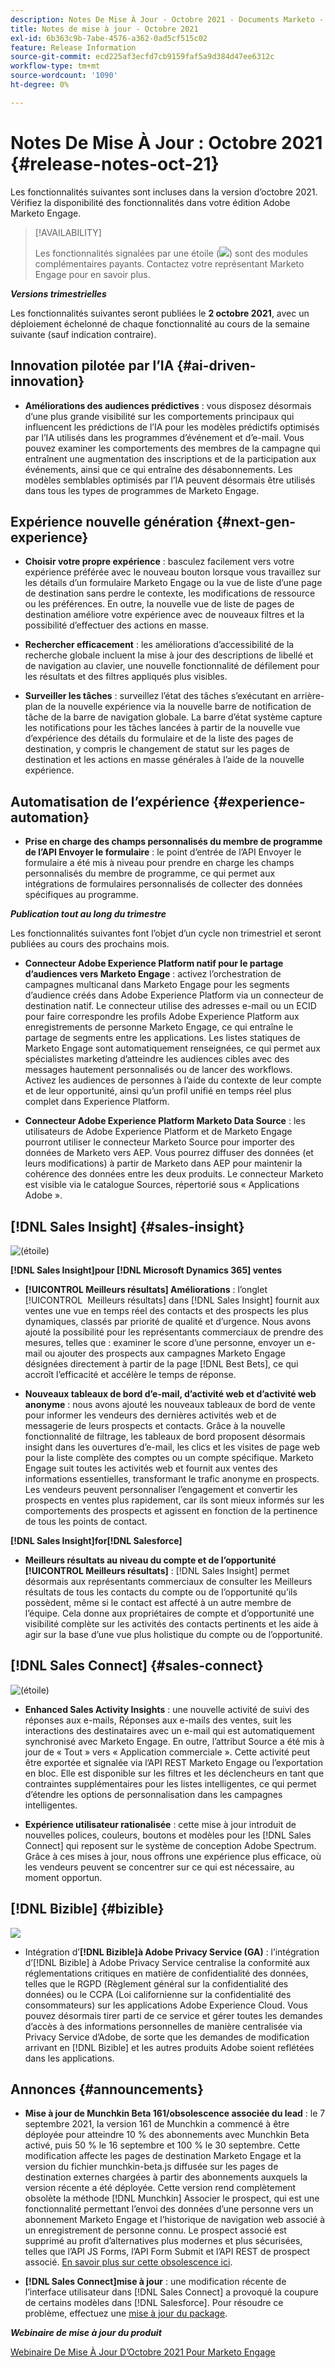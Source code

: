 ```yaml
---
description: Notes De Mise À Jour - Octobre 2021 - Documents Marketo - Documentation Du Produit
title: Notes de mise à jour - Octobre 2021
exl-id: 6b363c9b-7abe-4576-a362-0ad5cf515c02
feature: Release Information
source-git-commit: ecd225af3ecfd7cb9159faf5a9d384d47ee6312c
workflow-type: tm+mt
source-wordcount: '1090'
ht-degree: 0%

---
```


# Notes De Mise À Jour : Octobre 2021 {#release-notes-oct-21}

Les fonctionnalités suivantes sont incluses dans la version d’octobre 2021. Vérifiez la disponibilité des fonctionnalités dans votre édition Adobe Marketo Engage.

>[!AVAILABILITY]
>
>Les fonctionnalités signalées par une étoile (![](assets/yellow-star.png)) sont des modules complémentaires payants. Contactez votre représentant Marketo Engage pour en savoir plus.

**_Versions trimestrielles_**

Les fonctionnalités suivantes seront publiées le **2 octobre 2021**, avec un déploiement échelonné de chaque fonctionnalité au cours de la semaine suivante (sauf indication contraire).

## Innovation pilotée par l’IA {#ai-driven-innovation}

* **Améliorations des audiences prédictives** : vous disposez désormais d’une plus grande visibilité sur les comportements principaux qui influencent les prédictions de l’IA pour les modèles prédictifs optimisés par l’IA utilisés dans les programmes d’événement et d’e-mail. Vous pouvez examiner les comportements des membres de la campagne qui entraînent une augmentation des inscriptions et de la participation aux événements, ainsi que ce qui entraîne des désabonnements. Les modèles semblables optimisés par l’IA peuvent désormais être utilisés dans tous les types de programmes de Marketo Engage.

## Expérience nouvelle génération {#next-gen-experience}

* **Choisir votre propre expérience** : basculez facilement vers votre expérience préférée avec le nouveau bouton lorsque vous travaillez sur les détails d’un formulaire Marketo Engage ou la vue de liste d’une page de destination sans perdre le contexte, les modifications de ressource ou les préférences. En outre, la nouvelle vue de liste de pages de destination améliore votre expérience avec de nouveaux filtres et la possibilité d’effectuer des actions en masse.

* **Rechercher efficacement** : les améliorations d’accessibilité de la recherche globale incluent la mise à jour des descriptions de libellé et de navigation au clavier, une nouvelle fonctionnalité de défilement pour les résultats et des filtres appliqués plus visibles.

* **Surveiller les tâches** : surveillez l’état des tâches s’exécutant en arrière-plan de la nouvelle expérience via la nouvelle barre de notification de tâche de la barre de navigation globale. La barre d’état système capture les notifications pour les tâches lancées à partir de la nouvelle vue d’expérience des détails du formulaire et de la liste des pages de destination, y compris le changement de statut sur les pages de destination et les actions en masse générales à l’aide de la nouvelle expérience.

## Automatisation de l’expérience {#experience-automation}

* **Prise en charge des champs personnalisés du membre de programme de l’API Envoyer le formulaire** : le point d’entrée de l’API Envoyer le formulaire a été mis à niveau pour prendre en charge les champs personnalisés du membre de programme, ce qui permet aux intégrations de formulaires personnalisés de collecter des données spécifiques au programme.

**_Publication tout au long du trimestre_**

Les fonctionnalités suivantes font l’objet d’un cycle non trimestriel et seront publiées au cours des prochains mois.

* **Connecteur Adobe Experience Platform natif pour le partage d’audiences vers Marketo Engage** : activez l’orchestration de campagnes multicanal dans Marketo Engage pour les segments d’audience créés dans Adobe Experience Platform via un connecteur de destination natif. Le connecteur utilise des adresses e-mail ou un ECID pour faire correspondre les profils Adobe Experience Platform aux enregistrements de personne Marketo Engage, ce qui entraîne le partage de segments entre les applications. Les listes statiques de Marketo Engage sont automatiquement renseignées, ce qui permet aux spécialistes marketing d’atteindre les audiences cibles avec des messages hautement personnalisés ou de lancer des workflows. Activez les audiences de personnes à l’aide du contexte de leur compte et de leur opportunité, ainsi qu’un profil unifié en temps réel plus complet dans Experience Platform.

* **Connecteur Adobe Experience Platform Marketo Data Source** : les utilisateurs de Adobe Experience Platform et de Marketo Engage pourront utiliser le connecteur Marketo Source pour importer des données de Marketo vers AEP. Vous pourrez diffuser des données (et leurs modifications) à partir de Marketo dans AEP pour maintenir la cohérence des données entre les deux produits. Le connecteur Marketo est visible via le catalogue Sources, répertorié sous « Applications Adobe ».

## [!DNL Sales Insight] {#sales-insight}

![(étoile)](assets/yellow-star.png)

**[!DNL Sales Insight]pour [!DNL Microsoft Dynamics 365] ventes**

* **[!UICONTROL Meilleurs résultats] Améliorations** : l’onglet [!UICONTROL &#x200B; Meilleurs résultats] dans [!DNL Sales Insight] fournit aux ventes une vue en temps réel des contacts et des prospects les plus dynamiques, classés par priorité de qualité et d’urgence. Nous avons ajouté la possibilité pour les représentants commerciaux de prendre des mesures, telles que : examiner le score d’une personne, envoyer un e-mail ou ajouter des prospects aux campagnes Marketo Engage désignées directement à partir de la page [!DNL Best Bets], ce qui accroît l’efficacité et accélère le temps de réponse.

* **Nouveaux tableaux de bord d’e-mail, d’activité web et d’activité web anonyme** : nous avons ajouté les nouveaux tableaux de bord de vente pour informer les vendeurs des dernières activités web et de messagerie de leurs prospects et contacts. Grâce à la nouvelle fonctionnalité de filtrage, les tableaux de bord proposent désormais insight dans les ouvertures d’e-mail, les clics et les visites de page web pour la liste complète des comptes ou un compte spécifique. Marketo Engage suit toutes les activités web et fournit aux ventes des informations essentielles, transformant le trafic anonyme en prospects. Les vendeurs peuvent personnaliser l’engagement et convertir les prospects en ventes plus rapidement, car ils sont mieux informés sur les comportements des prospects et agissent en fonction de la pertinence de tous les points de contact.

**[!DNL Sales Insight]for[!DNL Salesforce]**

* **Meilleurs résultats au niveau du compte et de l’opportunité [!UICONTROL Meilleurs résultats]** : [!DNL Sales Insight] permet désormais aux représentants commerciaux de consulter les Meilleurs résultats de tous les contacts du compte ou de l’opportunité qu’ils possèdent, même si le contact est affecté à un autre membre de l’équipe. Cela donne aux propriétaires de compte et d’opportunité une visibilité complète sur les activités des contacts pertinents et les aide à agir sur la base d’une vue plus holistique du compte ou de l’opportunité.

## [!DNL Sales Connect] {#sales-connect}

![(étoile)](assets/yellow-star.png)

* **Enhanced Sales Activity Insights** : une nouvelle activité de suivi des réponses aux e-mails, Réponses aux e-mails des ventes, suit les interactions des destinataires avec un e-mail qui est automatiquement synchronisé avec Marketo Engage. En outre, l’attribut Source a été mis à jour de « Tout » vers « Application commerciale ». Cette activité peut être exportée et signalée via l’API REST Marketo Engage ou l’exportation en bloc. Elle est disponible sur les filtres et les déclencheurs en tant que contraintes supplémentaires pour les listes intelligentes, ce qui permet d’étendre les options de personnalisation dans les campagnes intelligentes.

* **Expérience utilisateur rationalisée** : cette mise à jour introduit de nouvelles polices, couleurs, boutons et modèles pour les [!DNL Sales Connect] qui reposent sur le système de conception Adobe Spectrum. Grâce à ces mises à jour, nous offrons une expérience plus efficace, où les vendeurs peuvent se concentrer sur ce qui est nécessaire, au moment opportun.

## [!DNL Bizible] {#bizible}

![](assets/yellow-star.png)

* Intégration d’**[!DNL Bizible]à Adobe Privacy Service (GA)** : l’intégration d’[!DNL Bizible] à Adobe Privacy Service centralise la conformité aux réglementations critiques en matière de confidentialité des données, telles que le RGPD (Règlement général sur la confidentialité des données) ou le CCPA (Loi californienne sur la confidentialité des consommateurs) sur les applications Adobe Experience Cloud. Vous pouvez désormais tirer parti de ce service et gérer toutes les demandes d’accès à des informations personnelles de manière centralisée via Privacy Service d’Adobe, de sorte que les demandes de modification arrivant en [!DNL Bizible] et les autres produits Adobe soient reflétées dans les applications.

## Annonces {#announcements}

* **Mise à jour de Munchkin Beta 161/obsolescence associée du lead** : le 7 septembre 2021, la version 161 de Munchkin a commencé à être déployée pour atteindre 10 % des abonnements avec Munchkin Beta activé, puis 50 % le 16 septembre et 100 % le 30 septembre. Cette modification affecte les pages de destination Marketo Engage et la version du fichier munchkin-beta.js diffusée sur les pages de destination externes chargées à partir des abonnements auxquels la version récente a été déployée. Cette version rend complètement obsolète la méthode [!DNL Munchkin] Associer le prospect, qui est une fonctionnalité permettant l’envoi des données d’une personne vers un abonnement Marketo Engage et l’historique de navigation web associé à un enregistrement de personne connu. Le prospect associé est supprimé au profit d’alternatives plus modernes et plus sécurisées, telles que l’API JS Forms, l’API Form Submit et l’API REST de prospect associé. [En savoir plus sur cette obsolescence ici](https://developers.marketo.com/blog/deprecation-of-munchkin-associate-lead-method/).

* **[!DNL Sales Connect]mise à jour** : une modification récente de l’interface utilisateur dans [!DNL Sales Connect] a provoqué la coupure de certains modèles dans [!DNL Salesforce]. Pour résoudre ce problème, effectuez une [mise à jour du package](/help/marketo/product-docs/marketo-sales-connect/crm/salesforce-customization/sales-connect-customizations-for-crm.md).

**_Webinaire de mise à jour du produit_**

[Webinaire De Mise À Jour D’Octobre 2021 Pour Marketo Engage](https://engage.marketo.com/October_Release_Webinar_On-Demand.html)
